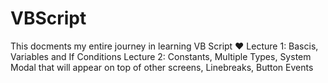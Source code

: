 # VBScript
This docments my entire journey in learning VB Script ❤
Lecture 1:          Bascis, Variables and If Conditions
Lecture 2:          Constants, Multiple Types, System Modal that will appear on top of other screens, Linebreaks, Button Events